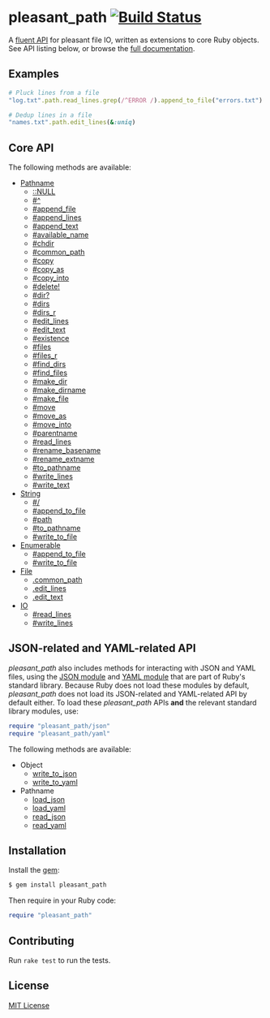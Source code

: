 # pleasant_path [![Build Status](https://travis-ci.org/jonathanhefner/pleasant_path.svg?branch=master)](https://travis-ci.org/jonathanhefner/pleasant_path)

A [fluent API] for pleasant file IO, written as extensions to core Ruby
objects.  See API listing below, or browse the [full documentation].

[fluent API]: https://en.wikipedia.org/wiki/Fluent_interface
[full documentation]: https://www.rubydoc.info/gems/pleasant_path/


## Examples

```ruby
# Pluck lines from a file
"log.txt".path.read_lines.grep(/^ERROR /).append_to_file("errors.txt")

# Dedup lines in a file
"names.txt".path.edit_lines(&:uniq)
```


## Core API

The following methods are available:

- [Pathname](https://www.rubydoc.info/gems/pleasant_path/Pathname)
  - [::NULL](https://www.rubydoc.info/gems/pleasant_path/Pathname#NULL-constant)
  - [#^](https://www.rubydoc.info/gems/pleasant_path/Pathname:%5E)
  - [#append_file](https://www.rubydoc.info/gems/pleasant_path/Pathname:append_file)
  - [#append_lines](https://www.rubydoc.info/gems/pleasant_path/Pathname:append_lines)
  - [#append_text](https://www.rubydoc.info/gems/pleasant_path/Pathname:append_text)
  - [#available_name](https://www.rubydoc.info/gems/pleasant_path/Pathname:available_name)
  - [#chdir](https://www.rubydoc.info/gems/pleasant_path/Pathname:chdir)
  - [#common_path](https://www.rubydoc.info/gems/pleasant_path/Pathname:common_path)
  - [#copy](https://www.rubydoc.info/gems/pleasant_path/Pathname:copy)
  - [#copy_as](https://www.rubydoc.info/gems/pleasant_path/Pathname:copy_as)
  - [#copy_into](https://www.rubydoc.info/gems/pleasant_path/Pathname:copy_into)
  - [#delete!](https://www.rubydoc.info/gems/pleasant_path/Pathname:delete%21)
  - [#dir?](https://www.rubydoc.info/gems/pleasant_path/Pathname:dir%3F)
  - [#dirs](https://www.rubydoc.info/gems/pleasant_path/Pathname:dirs)
  - [#dirs_r](https://www.rubydoc.info/gems/pleasant_path/Pathname:dirs_r)
  - [#edit_lines](https://www.rubydoc.info/gems/pleasant_path/Pathname:edit_lines)
  - [#edit_text](https://www.rubydoc.info/gems/pleasant_path/Pathname:edit_text)
  - [#existence](https://www.rubydoc.info/gems/pleasant_path/Pathname:existence)
  - [#files](https://www.rubydoc.info/gems/pleasant_path/Pathname:files)
  - [#files_r](https://www.rubydoc.info/gems/pleasant_path/Pathname:files_r)
  - [#find_dirs](https://www.rubydoc.info/gems/pleasant_path/Pathname:find_dirs)
  - [#find_files](https://www.rubydoc.info/gems/pleasant_path/Pathname:find_files)
  - [#make_dir](https://www.rubydoc.info/gems/pleasant_path/Pathname:make_dir)
  - [#make_dirname](https://www.rubydoc.info/gems/pleasant_path/Pathname:make_dirname)
  - [#make_file](https://www.rubydoc.info/gems/pleasant_path/Pathname:make_file)
  - [#move](https://www.rubydoc.info/gems/pleasant_path/Pathname:move)
  - [#move_as](https://www.rubydoc.info/gems/pleasant_path/Pathname:move_as)
  - [#move_into](https://www.rubydoc.info/gems/pleasant_path/Pathname:move_into)
  - [#parentname](https://www.rubydoc.info/gems/pleasant_path/Pathname:parentname)
  - [#read_lines](https://www.rubydoc.info/gems/pleasant_path/Pathname:read_lines)
  - [#rename_basename](https://www.rubydoc.info/gems/pleasant_path/Pathname:rename_basename)
  - [#rename_extname](https://www.rubydoc.info/gems/pleasant_path/Pathname:rename_extname)
  - [#to_pathname](https://www.rubydoc.info/gems/pleasant_path/Pathname:to_pathname)
  - [#write_lines](https://www.rubydoc.info/gems/pleasant_path/Pathname:write_lines)
  - [#write_text](https://www.rubydoc.info/gems/pleasant_path/Pathname:write_text)
- [String](https://www.rubydoc.info/gems/pleasant_path/String)
  - [#/](https://www.rubydoc.info/gems/pleasant_path/String:%2F)
  - [#append_to_file](https://www.rubydoc.info/gems/pleasant_path/String:append_to_file)
  - [#path](https://www.rubydoc.info/gems/pleasant_path/String:path)
  - [#to_pathname](https://www.rubydoc.info/gems/pleasant_path/String:to_pathname)
  - [#write_to_file](https://www.rubydoc.info/gems/pleasant_path/String:write_to_file)
- [Enumerable](https://www.rubydoc.info/gems/pleasant_path/Enumerable)
  - [#append_to_file](https://www.rubydoc.info/gems/pleasant_path/Enumerable:append_to_file)
  - [#write_to_file](https://www.rubydoc.info/gems/pleasant_path/Enumerable:write_to_file)
- [File](https://www.rubydoc.info/gems/pleasant_path/File)
  - [.common_path](https://www.rubydoc.info/gems/pleasant_path/File.common_path)
  - [.edit_lines](https://www.rubydoc.info/gems/pleasant_path/File.edit_lines)
  - [.edit_text](https://www.rubydoc.info/gems/pleasant_path/File.edit_text)
- [IO](https://www.rubydoc.info/gems/pleasant_path/IO)
  - [#read_lines](https://www.rubydoc.info/gems/pleasant_path/IO:read_lines)
  - [#write_lines](https://www.rubydoc.info/gems/pleasant_path/IO:write_lines)


## JSON-related and YAML-related API

*pleasant_path* also includes methods for interacting with JSON and YAML
files, using the [JSON module] and [YAML module] that are part of Ruby's
standard library.  Because Ruby does not load these modules by default,
*pleasant_path* does not load its JSON-related and YAML-related API by
default either.  To load these *pleasant_path* APIs **and** the relevant
standard library modules, use:

```ruby
require "pleasant_path/json"
require "pleasant_path/yaml"
```

[JSON module]: https://docs.ruby-lang.org/en/master/JSON.html
[YAML module]: https://docs.ruby-lang.org/en/master/YAML.html

The following methods are available:

- Object
  - [write_to_json](https://www.rubydoc.info/gems/pleasant_path/Object:write_to_json)
  - [write_to_yaml](https://www.rubydoc.info/gems/pleasant_path/Object:write_to_yaml)
- Pathname
  - [load_json](https://www.rubydoc.info/gems/pleasant_path/Pathname:load_json)
  - [load_yaml](https://www.rubydoc.info/gems/pleasant_path/Pathname:load_yaml)
  - [read_json](https://www.rubydoc.info/gems/pleasant_path/Pathname:read_json)
  - [read_yaml](https://www.rubydoc.info/gems/pleasant_path/Pathname:read_yaml)


## Installation

Install the [gem](https://rubygems.org/gems/pleasant_path):

```bash
$ gem install pleasant_path
```

Then require in your Ruby code:

```ruby
require "pleasant_path"
```


## Contributing

Run `rake test` to run the tests.


## License

[MIT License](LICENSE.txt)
